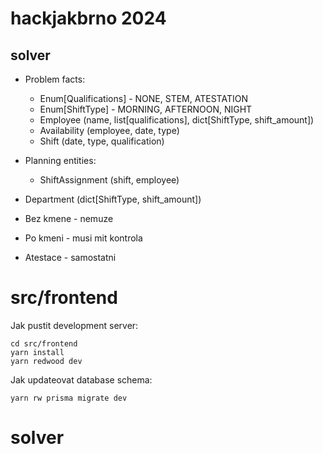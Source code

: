 # hackjakbrno 2024

## solver

- Problem facts:
  - Enum[Qualifications] - NONE, STEM, ATESTATION
  - Enum[ShiftType] - MORNING, AFTERNOON, NIGHT
  - Employee (name, list[qualifications], dict[ShiftType, shift_amount])
  - Availability (employee, date, type)
  - Shift (date, type, qualification)
- Planning entities:
  - ShiftAssignment (shift, employee)


- Department (dict[ShiftType, shift_amount])


- Bez kmene - nemuze 
- Po kmeni - musi mit kontrola
- Atestace - samostatni

# src/frontend

Jak pustit development server:

```console
cd src/frontend
yarn install
yarn redwood dev
```

Jak updateovat database schema:

```console
yarn rw prisma migrate dev
```
# solver
